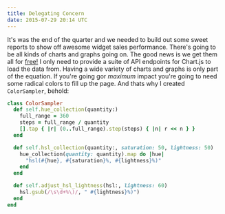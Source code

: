 ```yaml
---
title: Delegating Concern
date: 2015-07-29 20:14 UTC
---
```



It's was the end of the quarter and we needed to build out some sweet reports to show off awesome widget sales performance. There's going to be all kinds of charts and graphs going on. The good news is we get them all for [free!](http://www.chartjs.org/) I only need to provide a suite of API endpoints for Chart.js to load the data from. Having a wide variety of charts and graphs is only part of the equation. If you're going gor *maximum* impact you're going to need some radical colors to fill up the page. And thats why I created `ColorSampler`, behold:

```ruby
class ColorSampler
  def self.hue_collection(quantity:)
    full_range = 360
    steps = full_range / quantity
    [].tap { |r| (0..full_range).step(steps) { |n| r << n } }
  end

  def self.hsl_collection(quantity:, saturation: 50, lightness: 50)
    hue_collection(quantity: quantity).map do |hue|
      "hsl(#{hue}, #{saturation}%, #{lightness}%)"
    end
  end

  def self.adjust_hsl_lightness(hsl:, lightness: 60)
    hsl.gsub(/\s\d+%\)/, " #{lightness}%)")
  end
end
```
